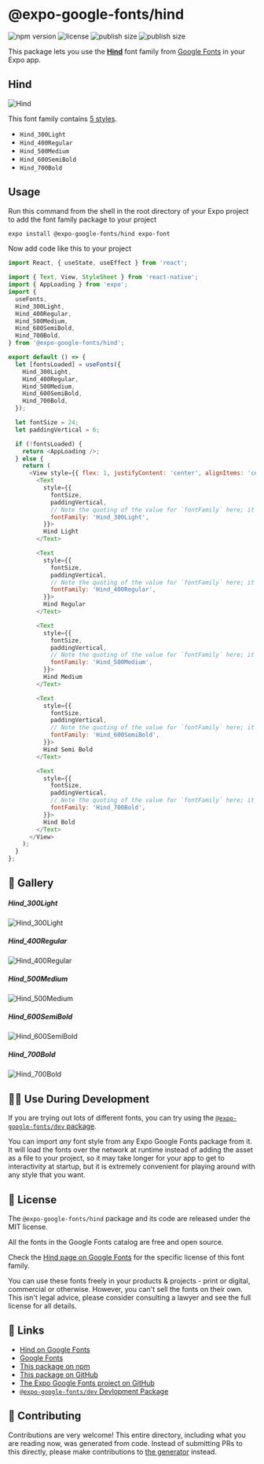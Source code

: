 # @expo-google-fonts/hind

![npm version](https://flat.badgen.net/npm/v/@expo-google-fonts/hind)
![license](https://flat.badgen.net/github/license/expo/google-fonts)
![publish size](https://flat.badgen.net/packagephobia/install/@expo-google-fonts/hind)
![publish size](https://flat.badgen.net/packagephobia/publish/@expo-google-fonts/hind)

This package lets you use the [**Hind**](https://fonts.google.com/specimen/Hind) font family from [Google Fonts](https://fonts.google.com/) in your Expo app.

## Hind

![Hind](./font-family.png)

This font family contains [5 styles](#-gallery).

- `Hind_300Light`
- `Hind_400Regular`
- `Hind_500Medium`
- `Hind_600SemiBold`
- `Hind_700Bold`

## Usage

Run this command from the shell in the root directory of your Expo project to add the font family package to your project
```sh
expo install @expo-google-fonts/hind expo-font
```

Now add code like this to your project
```js
import React, { useState, useEffect } from 'react';

import { Text, View, StyleSheet } from 'react-native';
import { AppLoading } from 'expo';
import {
  useFonts,
  Hind_300Light,
  Hind_400Regular,
  Hind_500Medium,
  Hind_600SemiBold,
  Hind_700Bold,
} from '@expo-google-fonts/hind';

export default () => {
  let [fontsLoaded] = useFonts({
    Hind_300Light,
    Hind_400Regular,
    Hind_500Medium,
    Hind_600SemiBold,
    Hind_700Bold,
  });

  let fontSize = 24;
  let paddingVertical = 6;

  if (!fontsLoaded) {
    return <AppLoading />;
  } else {
    return (
      <View style={{ flex: 1, justifyContent: 'center', alignItems: 'center' }}>
        <Text
          style={{
            fontSize,
            paddingVertical,
            // Note the quoting of the value for `fontFamily` here; it expects a string!
            fontFamily: 'Hind_300Light',
          }}>
          Hind Light
        </Text>

        <Text
          style={{
            fontSize,
            paddingVertical,
            // Note the quoting of the value for `fontFamily` here; it expects a string!
            fontFamily: 'Hind_400Regular',
          }}>
          Hind Regular
        </Text>

        <Text
          style={{
            fontSize,
            paddingVertical,
            // Note the quoting of the value for `fontFamily` here; it expects a string!
            fontFamily: 'Hind_500Medium',
          }}>
          Hind Medium
        </Text>

        <Text
          style={{
            fontSize,
            paddingVertical,
            // Note the quoting of the value for `fontFamily` here; it expects a string!
            fontFamily: 'Hind_600SemiBold',
          }}>
          Hind Semi Bold
        </Text>

        <Text
          style={{
            fontSize,
            paddingVertical,
            // Note the quoting of the value for `fontFamily` here; it expects a string!
            fontFamily: 'Hind_700Bold',
          }}>
          Hind Bold
        </Text>
      </View>
    );
  }
};

```

## 🔡 Gallery

##### Hind_300Light
![Hind_300Light](./Hind_300Light.ttf.png)

##### Hind_400Regular
![Hind_400Regular](./Hind_400Regular.ttf.png)

##### Hind_500Medium
![Hind_500Medium](./Hind_500Medium.ttf.png)

##### Hind_600SemiBold
![Hind_600SemiBold](./Hind_600SemiBold.ttf.png)

##### Hind_700Bold
![Hind_700Bold](./Hind_700Bold.ttf.png)


## 👩‍💻 Use During Development

If you are trying out lots of different fonts, you can try using the [`@expo-google-fonts/dev` package](https://github.com/expo/google-fonts/tree/master/font-packages/dev#readme).

You can import *any* font style from any Expo Google Fonts package from it. It will load the fonts
over the network at runtime instead of adding the asset as a file to your project, so it may take longer
for your app to get to interactivity at startup, but it is extremely convenient
for playing around with any style that you want.

## 📖 License

The `@expo-google-fonts/hind` package and its code are released under the MIT license.

All the fonts in the Google Fonts catalog are free and open source.

Check the [Hind page on Google Fonts](https://fonts.google.com/specimen/Hind) for the specific license of this font family.

You can use these fonts freely in your products & projects - print or digital, commercial or otherwise. However, you can't sell the fonts on their own. This isn't legal advice, please consider consulting a lawyer and see the full license for all details.

## 🔗 Links

- [Hind on Google Fonts](https://fonts.google.com/specimen/Hind)
- [Google Fonts](https://fonts.google.com/)
- [This package on npm](https://www.npmjs.com/package/@expo-google-fonts/hind)
- [This package on GitHub](https://github.com/expo/google-fonts/tree/master/font-packages/hind)
- [The Expo Google Fonts project on GitHub](https://github.com/expo/google-fonts)
- [`@expo-google-fonts/dev` Devlopment Package](https://github.com/expo/google-fonts/tree/master/font-packages/dev)

## 🤝 Contributing

Contributions are very welcome! This entire directory, including what you are reading now, was generated from code. Instead of submitting PRs to this directly, please make contributions to [the generator](https://github.com/expo/google-fonts/tree/master/packages/generator) instead.
